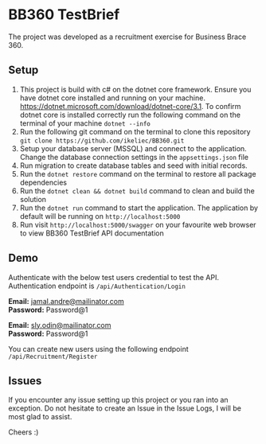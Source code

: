 # BB360 TestBrief

The project was developed as a recruitment exercise for Business Brace 360.

## Setup
1. This project is build with c# on the dotnet core framework. Ensure you have dotnet core installed and running on your machine. https://dotnet.microsoft.com/download/dotnet-core/3.1. To confirm dotnet core is installed correctly run the following command on the terminal of your machine `dotnet --info`
2. Run the following git command on the terminal to clone this repository `git clone https://github.com/ikeliec/BB360.git`
3. Setup your database server (MSSQL) and connect to the application. Change the database connection settings in the `appsettings.json` file
4. Run migration to create database tables and seed with initial records.
5. Run the `dotnet restore` command on the terminal to restore all package dependencies
6. Run the `dotnet clean && dotnet build` command to clean and build the solution
7. Run the `dotnet run` command to start the application. The application by default will be running on `http://localhost:5000`
8. Run visit `http://localhost:5000/swagger` on your favourite web browser to view BB360 TestBrief API documentation

## Demo
Authenticate with the below test users credential to test the API. Authentication endpoint is `/api/Authentication/Login`

**Email:** jamal.andre@mailinator.com  
**Password:** Password@1

**Email:** sly.odin@mailinator.com  
**Password:** Password@1

You can create new users using the following endpoint `/api/Recruitment/Register`

## Issues
If you encounter any issue setting up this project or you ran into an exception. Do not hesitate to create an Issue in the Issue Logs, I will be most glad to assist.

Cheers :)
